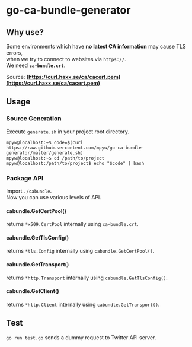 # go-ca-bundle-generator

## Why use?

Some environments which have **no latest CA information** may cause TLS errors,  
when we try to connect to websites via `https://`.  
We need **`ca-bundle.crt`**.

Source: **[https://curl.haxx.se/ca/cacert.pem](https://curl.haxx.se/ca/cacert.pem)**

## Usage

### Source Generation

Execute `generate.sh` in your project root directory.

```ShellSession
mpyw@localhost:~$ code=$(curl https://raw.githubusercontent.com/mpyw/go-ca-bundle-generator/master/generate.sh)
mpyw@localhost:~$ cd /path/to/project
mpyw@localhost:/path/to/project$ echo "$code" | bash
```

### Package API

Import `./cabundle`.  
Now you can use various levels of API.

#### cabundle.GetCertPool()

returns `*x509.CertPool` internally using `ca-bundle.crt`.

#### cabundle.GetTlsConfig()

returns `*tls.Config` internally using `cabundle.GetCertPool()`.

#### cabundle.GetTransport()

returns `*http.Transport` internally using `cabundle.GetTlsConfig()`.

#### cabundle.GetClient()

returns `*http.Client` internally using `cabundle.GetTransport()`.

## Test

`go run test.go` sends a dummy request to Twitter API server.
